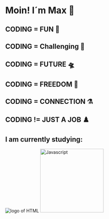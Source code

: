 # Moin! I´m Max 👋

## CODING = FUN 🌋

## CODING = Challenging 🤺

## CODING = FUTURE 🛸

## CODING = FREEDOM 🐳

## CODING = CONNECTION ⚗️

## CODING != JUST A JOB ♟️


## I am currently studying:

![logo of HTML](https://logowik.com/content/uploads/images/t_css3-html51661.jpg)   <img src="https://logowik.com/content/uploads/images/3799-javascript.jpg" alt="Javascript" width="200"/>
